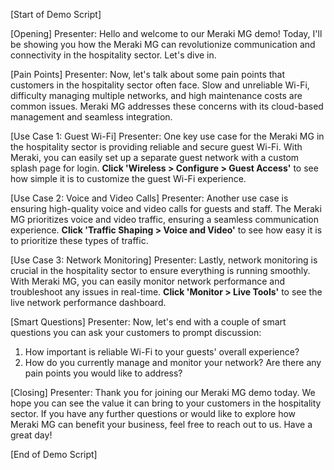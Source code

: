 [Start of Demo Script]

[Opening]
Presenter: Hello and welcome to our Meraki MG demo! Today, I'll be showing you how the Meraki MG can revolutionize communication and connectivity in the hospitality sector. Let's dive in.

[Pain Points]
Presenter: Now, let's talk about some pain points that customers in the hospitality sector often face. Slow and unreliable Wi-Fi, difficulty managing multiple networks, and high maintenance costs are common issues. Meraki MG addresses these concerns with its cloud-based management and seamless integration.

[Use Case 1: Guest Wi-Fi]
Presenter: One key use case for the Meraki MG in the hospitality sector is providing reliable and secure guest Wi-Fi. With Meraki, you can easily set up a separate guest network with a custom splash page for login. **Click 'Wireless > Configure > Guest Access'** to see how simple it is to customize the guest Wi-Fi experience.

[Use Case 2: Voice and Video Calls]
Presenter: Another use case is ensuring high-quality voice and video calls for guests and staff. The Meraki MG prioritizes voice and video traffic, ensuring a seamless communication experience. **Click 'Traffic Shaping > Voice and Video'** to see how easy it is to prioritize these types of traffic.

[Use Case 3: Network Monitoring]
Presenter: Lastly, network monitoring is crucial in the hospitality sector to ensure everything is running smoothly. With Meraki MG, you can easily monitor network performance and troubleshoot any issues in real-time. **Click 'Monitor > Live Tools'** to see the live network performance dashboard.

[Smart Questions]
Presenter: Now, let's end with a couple of smart questions you can ask your customers to prompt discussion:
1. How important is reliable Wi-Fi to your guests' overall experience?
2. How do you currently manage and monitor your network? Are there any pain points you would like to address?

[Closing]
Presenter: Thank you for joining our Meraki MG demo today. We hope you can see the value it can bring to your customers in the hospitality sector. If you have any further questions or would like to explore how Meraki MG can benefit your business, feel free to reach out to us. Have a great day!

[End of Demo Script]